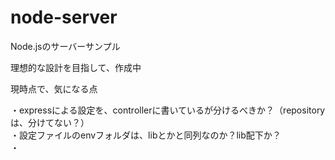 # node-server
Node.jsのサーバーサンプル
  
理想的な設計を目指して、作成中
  
現時点で、気になる点  
  
・expressによる設定を、controllerに書いているが分けるべきか？（repositoryは、分けてない？）  
・設定ファイルのenvフォルダは、libとかと同列なのか？lib配下か？  
・
